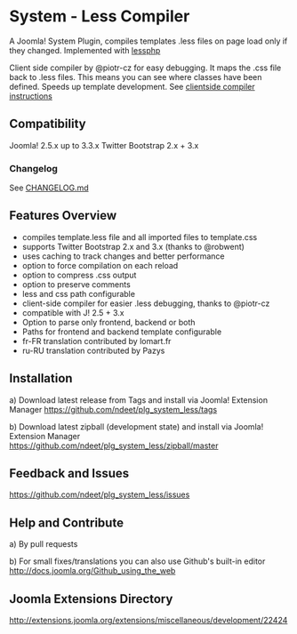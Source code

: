 # System - Less Compiler
A Joomla! System Plugin, compiles templates .less files on page load only if they changed. Implemented with [lessphp]

Client side compiler by @piotr-cz for easy debugging. It maps the .css file back to .less files. This means you can see where classes have been defined. Speeds up template development.
See [clientside compiler instructions](https://github.com/ndeet/plg_system_less/wiki/Clientside-Compiler-instructions)

[lessphp]: https://github.com/leafo/lessphp

## Compatibility
Joomla! 2.5.x up to 3.3.x
Twitter Bootstrap 2.x + 3.x

### Changelog
See [CHANGELOG.md](CHANGELOG.md)

## Features Overview
+ compiles template.less file and all imported files to template.css
+ supports Twitter Bootstrap 2.x and 3.x (thanks to @robwent)
+ uses caching to track changes and better performance
+ option to force compilation on each reload
+ option to compress .css output
+ option to preserve comments
+ less and css path configurable
+ client-side compiler for easier .less debugging, thanks to @piotr-cz
+ compatible with J! 2.5 + 3.x
+ Option to parse only frontend, backend or both
+ Paths for frontend and backend template configurable
+ fr-FR translation contributed by lomart.fr
+ ru-RU translation contributed by Pazys

## Installation
a) Download latest release from Tags and install via Joomla! Extension Manager
https://github.com/ndeet/plg_system_less/tags

b) Download latest zipball (development state) and install via Joomla! Extension Manager
https://github.com/ndeet/plg_system_less/zipball/master

## Feedback and Issues
https://github.com/ndeet/plg_system_less/issues

## Help and Contribute
a) By pull requests

b) For small fixes/translations you can also use Github's built-in editor
http://docs.joomla.org/Github_using_the_web

## Joomla Extensions Directory
http://extensions.joomla.org/extensions/miscellaneous/development/22424

